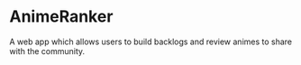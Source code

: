 # AnimeRanker
A web app which allows users to build backlogs and review animes to share with the community.

